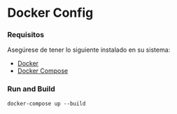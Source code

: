 # Docker Config

### Requisitos

Asegúrese de tener lo siguiente instalado en su sistema:
- [Docker](https://www.docker.com/get-started)
- [Docker Compose](https://docs.docker.com/compose/install/)

### Run and Build
`docker-compose up --build`